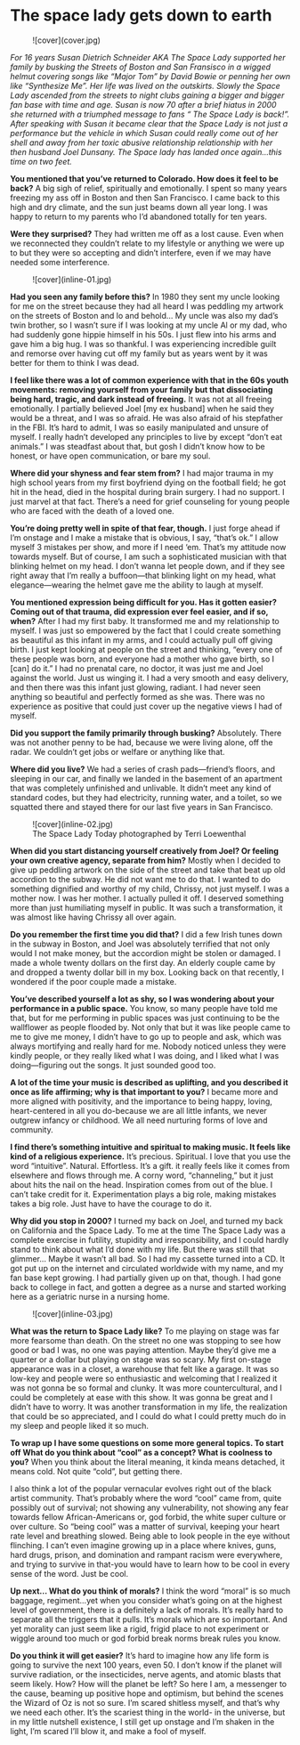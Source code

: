 # The space lady gets down to earth

<figure>
![cover](cover.jpg)
</figure>

*For 16 years Susan Dietrich Schneider AKA The Space Lady supported her family by busking the Streets of Boston and San Fransisco in a wigged helmut covering songs like “Major Tom” by David Bowie or penning her own like “Synthesize Me”. Her life was lived on the outskirts. Slowly the Space Lady ascended from the streets to night clubs gaining a bigger and bigger fan base with time and age. Susan is now 70 after a brief hiatus in 2000 she returned with a triumphed message to fans “ The Space Lady is back!”. After speaking with Susan it became clear that the Space Lady is not just a performance but the vehicle in which Susan could really come out of her shell and away from her toxic abusive relationship relationship with her then husband Joel Dunsany. The Space lady has landed once again…this time on two feet.*

**You mentioned that you’ve returned to Colorado. How does it feel to be back?**
A big sigh of relief, spiritually and emotionally. I spent so many years freezing my ass off in Boston and then San Francisco. I came back to this high and dry climate, and the sun just beams down all year long. I was happy to return to my parents who I’d abandoned totally for ten years.

**Were they surprised?**
They had written me off as a lost cause. Even when we reconnected they couldn’t relate to my lifestyle or anything we were up to but they were so accepting and didn’t interfere, even if we may have needed some interference.

<figure>
![cover](inline-01.jpg)
</figure>

**Had you seen any family before this?**
In 1980 they sent my uncle looking for me on the street because they had all heard I was peddling my artwork on the streets of Boston and lo and behold… My uncle was also my dad’s twin brother, so I wasn’t sure if I was looking at my uncle Al or my dad, who had suddenly gone hippie himself in his 50s. I just flew into his arms and gave him a big hug. I was so thankful. I was experiencing incredible guilt and remorse over having cut off my family but as years went by it was better for them to think I was dead.

**I feel like there was a lot of common experience with that in the 60s youth movements: removing yourself from your family but that dissociating being hard, tragic, and dark instead of freeing.**
It was not at all freeing emotionally. I partially believed Joel [my ex husband] when he said they would be a threat, and I was so afraid. He was also afraid of his stepfather in the FBI. It’s hard to admit, I was so easily manipulated and unsure of myself. I really hadn’t developed any principles to live by except “don’t eat animals.” I was steadfast about that, but gosh I didn’t know how to be honest, or have open communication, or bare my soul.

**Where did your shyness and fear stem from?**
I had major trauma in my high school years from my first boyfriend dying on the football field; he got hit in the head, died in the hospital during brain surgery. I had no support. I just marvel at that fact. There’s a need for grief counseling for young people who are faced with the death of a loved one.

**You’re doing pretty well in spite of that fear, though.**
I just forge ahead if I’m onstage and I make a mistake that is obvious, I say, “that’s ok.” I allow myself 3 mistakes per show, and more if I need ‘em. That’s my attitude now towards myself. But of course, I am such a sophisticated musician with that blinking helmet on my head. I don’t wanna let people down, and if they see right away that I’m really a buffoon—that blinking light on my head, what elegance—wearing the helmet gave me the ability to laugh at myself.

**You mentioned expression being difficult for you. Has it gotten easier? Coming out of that trauma, did expression ever feel easier, and if so, when?**
After I had my first baby. It transformed me and my relationship to myself. I was just so empowered by the fact that I could create something as beautiful as this infant in my arms, and I could actually pull off giving birth. I just kept looking at people on the street and thinking, “every one of these people was born, and everyone had a mother who gave birth, so I [can] do it.” I had no prenatal care, no doctor, it was just me and Joel against the world. Just us winging it. I had a very smooth and easy delivery, and then there was this infant just glowing, radiant. I had never seen anything so beautiful and perfectly formed as she was. There was no experience as positive that could just cover up the negative views I had of myself.

**Did you support the family primarily through busking?**
Absolutely. There was not another penny to be had, because we were living alone, off the radar. We couldn’t get jobs or welfare or anything like that.

**Where did you live?**
We had a series of crash pads—friend’s floors, and sleeping in our car, and finally we landed in the basement of an apartment that was completely unfinished and unlivable. It didn’t meet any kind of standard codes, but they had electricity, running water, and a toilet, so we squatted there and stayed there for our last five years in San Francisco.

<figure>
![cover](inline-02.jpg)
<figcaption>
The Space Lady Today photographed by Terri Loewenthal
</figcaption>
</figure>

**When did you start distancing yourself creatively from Joel? Or feeling your own creative agency, separate from him?**
Mostly when I decided to give up peddling artwork on the side of the street and take that beat up old accordion to the subway. He did not want me to do that. I wanted to do something dignified and worthy of my child, Chrissy, not just myself. I was a mother now. I was her mother. I actually pulled it off. I deserved something more than just humiliating myself in public. It was such a transformation, it was almost like having Chrissy all over again.

**Do you remember the first time you did that?**
I did a few Irish tunes down in the subway in Boston, and Joel was absolutely terrified that not only would I not make money, but the accordion might be stolen or damaged. I made a whole twenty dollars on the first day. An elderly couple came by and dropped a twenty dollar bill in my box. Looking back on that recently, I wondered if the poor couple made a mistake.

**You’ve described yourself a lot as shy, so I was wondering about your performance in a public space.**
You know, so many people have told me that, but for me performing in public spaces was just continuing to be the wallflower as people flooded by. Not only that but it was like people came to me to give me money, I didn’t have to go up to people and ask, which was always mortifying and really hard for me. Nobody noticed unless they were kindly people, or they really liked what I was doing, and I liked what I was doing—figuring out the songs. It just sounded good too.

**A lot of the time your music is described as uplifting, and you described it once as life affirming; why is that important to you?**
I became more and more aligned with positivity, and the importance to being happy, loving, heart-centered in all you do-because we are all little infants, we never outgrew infancy or childhood. We all need nurturing forms of love and community.

**I find there’s something intuitive and spiritual to making music. It feels like kind of a religious experience.**
It’s precious. Spiritual. I love that you use the word “intuitive”. Natural. Effortless. It’s a gift. it really feels like it comes from elsewhere and flows through me. A corny word, “channeling,” but it just about hits the nail on the head. Inspiration comes from out of the blue. I can’t take credit for it. Experimentation plays a big role, making mistakes takes a big role. Just have to have the courage to do it.

**Why did you stop in 2000?**
I turned my back on Joel, and turned my back on California and the Space Lady. To me at the time The Space Lady was a complete exercise in futility, stupidity and irresponsibility, and I could hardly stand to think about what I’d done with my life. But there was still that glimmer… Maybe it wasn’t all bad. So I had my cassette turned into a CD. It got put up on the internet and circulated worldwide with my name, and my fan base kept growing.
I had partially given up on that, though. I had gone back to college in fact, and gotten a degree as a nurse and started working here as a geriatric nurse in a nursing home.

<figure>
![cover](inline-03.jpg)
</figure>

**What was the return to Space Lady like?**
To me playing on stage was far more fearsome than death. On the street no one was stopping to see how good or bad I was, no one was paying attention. Maybe they’d give me a quarter or a dollar but playing on stage was so scary. My first on-stage appearance was in a closet, a warehouse that felt like a garage. It was so low-key and people were so enthusiastic and welcoming that I realized it was not gonna be so formal and clunky. It was more countercultural, and I could be completely at ease with this show. It was gonna be great and I didn’t have to worry. It was another transformation in my life, the realization that could be so appreciated, and I could do what I could pretty much do in my sleep and people liked it so much.

**To wrap up I have some questions on some more general topics. To start off What do you think about “cool” as a concept? What is coolness to you?**
When you think about the literal meaning, it kinda means detached, it means cold. Not quite “cold”, but getting there.

I also think a lot of the popular vernacular evolves right out of the black artist community. That’s probably where the word “cool” came from, quite possibly out of survival; not showing any vulnerability, not showing any fear towards fellow African-Americans or, god forbid, the white super culture or over culture. So “being cool” was a matter of survival, keeping your heart rate level and breathing slowed. Being able to look people in the eye without flinching. I can’t even imagine growing up in a place where knives, guns, hard drugs, prison, and domination and rampant racism were everywhere, and trying to survive in that-you would have to learn how to be cool in every sense of the word. Just be cool.

**Up next… What do you think of morals?**
I think the word “moral” is so much baggage, regiment...yet when you consider what’s going on at the highest level of government, there is a definitely a lack of morals. It’s really hard to separate all the triggers that it pulls. It’s morals which are so important. And yet morality can just seem like a rigid, frigid place to not experiment or wiggle around too much or god forbid break norms break rules you know.

**Do you think it will get easier?**
It’s hard to imagine how any life form is going to survive the next 100 years, even 50. I don’t know if the planet will survive radiation, or the insecticides, nerve agents, and atomic blasts that seem likely. How? How will the planet be left? So here I am, a messenger to the cause, beaming up positive hope and optimism, but behind the scenes the Wizard of Oz is not so sure. I’m scared shitless myself, and that’s why we need each other. It’s the scariest thing in the world- in the universe, but in my little nutshell existence, I still get up onstage and I’m shaken in the light, I’m scared I’ll blow it, and make a fool of myself.
